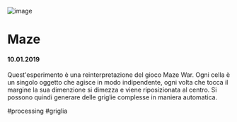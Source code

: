 ![image](https://github.com/KeremTurkyilmaz/TypeMismatchSketches/blob/master/Maze/image/Maze.png)

# Maze

#### 10.01.2019

Quest'esperimento è una reinterpretazione del gioco Maze War. Ogni cella è un singolo oggetto che agisce in modo indipendente, ogni volta che tocca il margine la sua dimenzione si dimezza e viene riposizionata al centro. Si possono quindi generare delle griglie complesse in maniera automatica. 

\#processing \#griglia
